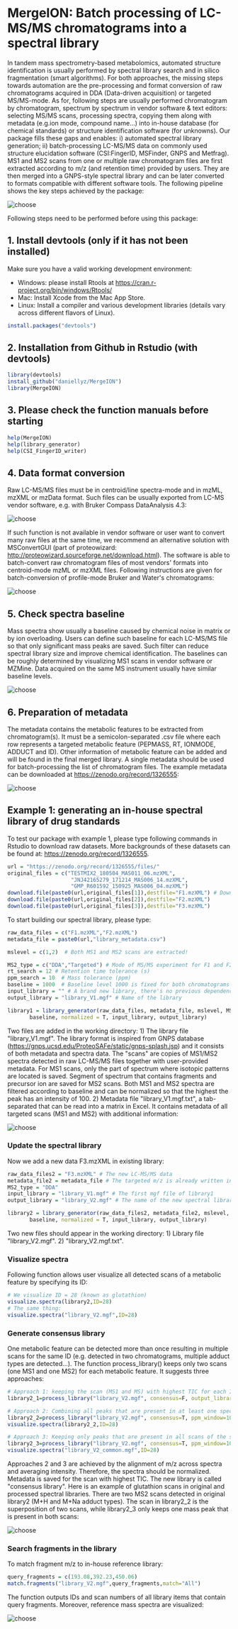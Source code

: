 # MergeION: Batch processing of LC-MS/MS chromatograms into a spectral library

In tandem mass spectrometry-based metabolomics, automated structure identification is usually performed by spectral library search and in silico fragmentation (smart algorithms). For both approaches, the missing steps towards automation are the pre-processing and format conversion of raw chromatograms acquired in DDA (Data-driven acquisition) or targeted MS/MS-mode. As for, following steps are usually performed chromatogram by chromatogram, spectrum by spectrum in vendor software & text editors: selecting MS/MS scans, processing spectra, copying them along with metadata (e.g.ion mode, compound name...) into in-house database (for chemical standards) or structure identification software (for unknowns). Our package fills these gaps and enables: i) automated spectral library generation; ii) batch-processing LC-MS/MS data on commonly used structure elucidation software (CSI:FingerID, MSFinder, GNPS and Metfrag).  
MS1 and MS2 scans from one or multiple raw chromatogram files are first extracted according to m/z (and retention time) provided by users. They are then merged into a GNPS-style spectral library and can be later converted to formats compatible with different software tools. The following pipeline shows the key steps achieved by the package:

![choose](inst/workflow.png)

Following steps need to be performed before using this package:

## 1. Install devtools (only if it has not been installed)

Make sure you have a valid working development environment:
* Windows: please install Rtools at https://cran.r-project.org/bin/windows/Rtools/
* Mac: Install Xcode from the Mac App Store.
* Linux: Install a compiler and various development libraries (details vary across different flavors of Linux).

```R
install.packages("devtools")
```

## 2. Installation from Github in Rstudio (with devtools)

```R
library(devtools)
install_github("daniellyz/MergeION")
library(MergeION)
```
## 3. Please check the function manuals before starting

```R
help(MergeION)
help(library_generator)
help(CSI_FingerID_writer)
```

## 4. Data format conversion

Raw LC-MS/MS files must be in centroid/line spectra-mode and in mzML, mzXML or mzData format. Such files can be usually exported from LC-MS vendor software, e.g. with Bruker Compass DataAnalysis 4.3:

![choose](inst/Bruker.png)

If such function is not available in vendor software or user want to convert many raw files at the same time, we recommend an alternative solution with MSConvertGUI (part of proteowizard: http://proteowizard.sourceforge.net/download.html). The software is able to batch-convert raw chromatogram files of most vendors' formats into centroid-mode mzML or mzXML files. Following instructions are given for batch-conversion of profile-mode Bruker and Water's chromatograms:

![choose](inst/MSConvert.PNG)

## 5. Check spectra baseline

Mass spectra show usually a baseline caused by chemical noise in matrix or by ion overloading. Users can define such baseline for each LC-MS/MS file so that only significant mass peaks are saved. Such filter can reduce spectral library size and improve chemical identification. The baselines can be roughly determined by visualizing MS1 scans in vendor software or MZMine. Data acquired on the same MS instrument usually have similar baseline levels.

![choose](inst/base.png)

## 6. Preparation of metadata

The metadata contains the metabolic features to be extracted from chromatogram(s). It must be a semicolon-separated .csv file where each row represents a targeted metabolic feature (PEPMASS, RT, IONMODE, ADDUCT and ID). Other information of metabolic feature can be added and will be found in the final merged library. A single metadata should be used for batch-processing the list of chromatogram files. The example metadata can be downloaded at https://zenodo.org/record/1326555:

![choose](inst/meta.png)


## Example 1: generating an in-house spectral library of drug standards

To test our package with example 1, please type following commands in Rstudio to download raw datasets. More backgrounds of these datasets can be found at: https://zenodo.org/record/1326555.

```R
url = "https://zenodo.org/record/1326555/files/"
original_files = c("TESTMIX2_180504_MAS011_06.mzXML",
                    "JNJ42165279_171214_MAS006_14.mzXML",
                    "GMP_R601592_150925_MAS006_04.mzXML")
download.file(paste0(url,original_files[1]),destfile="F1.mzXML") # Download and rename the files
download.file(paste0(url,original_files[2]),destfile="F2.mzXML")
download.file(paste0(url,original_files[3]),destfile="F3.mzXML")
```
To start building our spectral library, please type:

```R
raw_data_files = c("F1.mzXML","F2.mzXML")
metadata_file = paste0(url,"library_metadata.csv")

mslevel = c(1,2)  # Both MS1 and MS2 scans are extracted! 

MS2_type = c("DDA","Targeted") # Mode of MS/MS experiment for F1 and F2 respectively
rt_search = 12 # Retention time tolerance (s)
ppm_search = 10  # Mass tolerance (ppm)
baseline = 1000  # Baseline level 1000 is fixed for both chromatograms
input_library = "" # A brand new library, there's no previous dependency
output_library = "library_V1.mgf" # Name of the library

library1 = library_generator(raw_data_files, metadata_file, mslevel, MS2_type, rt_search, ppm_search,
       baseline, normalized = T, input_library, output_library)
```

Two files are added in the working directory: 1) The library file "library_V1.mgf". The library format is inspired from GNPS database (https://gnps.ucsd.edu/ProteoSAFe/static/gnps-splash.jsp) and it consists of both metadata and spectra data. The "scans" are copies of MS1/MS2 spectra detected in raw LC-MS/MS files together with user-provided metadata. For MS1 scans, only the part of spectrum where isotopic patterns are located is saved. Segment of spectrum that contains fragments and precursor ion are saved for MS2 scans. Both MS1 and MS2 spectra are filtered according to baseline and can be normalized so that the highest the peak has an intensity of 100. 2) Metadata file "library_V1.mgf.txt", a tab-separated that can be read into a matrix in Excel. It contains metadata of all targeted scans (MS1 and MS2) with additional information:  

![choose](inst/library.png)

### Update the spectral library

Now we add a new data F3.mzXML in existing library:

```R
raw_data_files2 = "F3.mzXML" # The new LC-MS/MS data
metadata_file2 = metadata_file # The targeted m/z is already written in input metadata
MS2_type = "DDA" 
input_library = "library_V1.mgf" # The first mgf file of library1
output_library = "library_V2.mgf" # The name of the new spectral library

library2 = library_generator(raw_data_files2, metadata_file2, mslevel, MS2_type, rt_search, ppm_search,
       baseline, normalized = T, input_library, output_library)
```

Two new files should appear in the working directory: 1) Library file "library_V2.mgf". 2) "library_V2.mgf.txt".

### Visualize spectra

Following function allows user visualize all detected scans of a metabolic feature by specifying its ID: 

```R
# We visualize ID = 28 (known as glutathion)
visualize.spectra(library2,ID=28)
# The same thing:
visualize.spectra("library_V2.mgf",ID=28)
```
### Generate consensus library

One metabolic feature can be detected more than once resulting in multiple scans for the same ID (e.g. detected in two chromatograms, multiple adduct types are detected...). The function process_library() keeps only two scans (one MS1 and one MS2) for each metabolic feature. It suggests three approaches:  

```R
# Approach 1: keeping the scan (MS1 and MS) with highest TIC for each ID:
library2_1=process_library("library_V2.mgf", consensus=F, output_library="library_V2_0.mgf")

# Approach 2: Combining all peaks that are present in at least one spectrum of the same ID. 
library2_2=process_library("library_V2.mgf", consensus=T, ppm_window=10, output_library="library_V2_consensus.mgf")
visualize.spectra(library2_2,ID=28)

# Approach 3: Keeping only peaks that are present in all scans of the same ID.
library2_3=process_library("library_V2.mgf", consensus=T, ppm_window=10, strict=T, output_library="library_V2_common.mgf")
visualize.spectra("library_V2_common.mgf",ID=28)
```
Approaches 2 and 3 are achieved by the alignment of m/z across spectra and averaging intensity. Therefore, the spectra should be normalized. Metadata is saved for the scan with highest TIC. The new library is called "consensus library". Here is an example of glutathion scans in original and processed spectral libraries. There are two MS2 scans detected in original library2 (M+H and M+Na adduct types). The scan in library2_2 is the superposition of two scans, while library2_3 only keeps one mass peak that is present in both scans:

![choose](inst/common1.png)

### Search fragments in the library

To match fragment m/z to in-house reference library:

```R
query_fragments = c(193.08,392.23,450.06)
match.fragments("library_V2.mgf",query_fragments,match="All")
```

The function outputs IDs and scan numbers of all library items that contain query fragments. Moreover, reference mass spectra are visualized:

![choose](inst/search.png)

